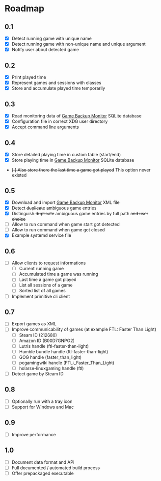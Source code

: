 # Roadmap

## 0.1
* [x] Detect running game with unique name
* [x] Detect running game with non-unique name and unique argument
* [x] Notify user about detected game

## 0.2
* [x] Print played time
* [x] Represent games and sessions with classes
* [x] Store and accumulate played time temporarily

## 0.3
* [x] Read monitoring data of [Game Backup Monitor](https://github.com/MikeMaximus/gbm) SQLite database
* [x] Configuration file in correct XDG user directory
* [x] Accept command line arguments

## 0.4
* [x] Store detailed playing time in custom table (start/end)
* [x] Store playing time in [Game Backup Monitor](https://github.com/MikeMaximus/gbm) SQLite database
* ~~[ ] Also store there the last time a game got played~~ This option never existed

## 0.5
* [x] Download and import [Game Backup Monitor](https://github.com/MikeMaximus/gbm) XML file
* [x] Detect ~~duplicate~~ ambiguous game entries
* [x] Distinguish ~~duplicate~~ ambiguous game entries by full path ~~and user choice~~
* [ ] Allow to run command when game start got detected
* [ ] Allow to run command when game got closed
* [x] Example systemd service file

## 0.6
* [ ] Allow clients to request informations
  * [ ] Current running game
  * [ ] Accumulated time a game was running
  * [ ] Last time a game got played
  * [ ] List all sessions of a game
  * [ ] Sorted list of all games
* [ ] Implement primitive cli client

## 0.7
* [ ] Export games as XML
* [ ] Improve communicability of games (at example FTL: Faster Than Light)
  * [ ] Steam ID (212680)
  * [ ] Amazon ID (B00D7GNPO2)
  * [ ] Lutris handle (ftl-faster-than-light)
  * [ ] Humble bundle handle (ftl-faster-than-light)
  * [ ] GOG handle (faster_than_light)
  * [ ] pcgamingwiki handle (FTL:_Faster_Than_Light)
  * [ ] holarse-linuxgaming handle (ftl)
* [ ] Detect game by Steam ID
 
## 0.8
* [ ] Optionally run with a tray icon
* [ ] Support for Windows and Mac

## 0.9
* [ ] Improve performance

## 1.0
* [ ] Document data format and API
* [ ] Full documented / automated build process
* [ ] Offer prepackaged executable
